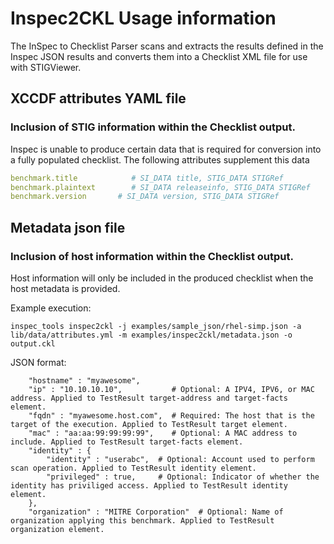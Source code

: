 # Inspec2CKL Usage information

The InSpec to Checklist Parser scans and extracts the results defined in the Inspec JSON results and converts them into a
Checklist XML file for use with STIGViewer.

## XCCDF attributes YAML file

### Inclusion of STIG information within the Checklist output.

Inspec is unable to produce certain data that is required for conversion into a fully populated checklist. The following
attributes supplement this data

```yaml
benchmark.title            # SI_DATA title, STIG_DATA STIGRef
benchmark.plaintext        # SI_DATA releaseinfo, STIG_DATA STIGRef
benchmark.version       # SI_DATA version, STIG_DATA STIGRef
```

## Metadata json file

### Inclusion of host information within the Checklist output.

Host information will only be included in the produced checklist when the host metadata is provided.

Example execution: 

```
inspec_tools inspec2ckl -j examples/sample_json/rhel-simp.json -a lib/data/attributes.yml -m examples/inspec2ckl/metadata.json -o output.ckl
```

JSON format:

```text
	"hostname" : "myawesome",
	"ip" : "10.10.10.10",           # Optional: A IPV4, IPV6, or MAC address. Applied to TestResult target-address and target-facts element.
	"fqdn" : "myawesome.host.com",  # Required: The host that is the target of the execution. Applied to TestResult target element.
	"mac" : "aa:aa:99:99:99:99",    # Optional: A MAC address to include. Applied to TestResult target-facts element.
	"identity" : {
		"identity" : "userabc",  # Optional: Account used to perform scan operation. Applied to TestResult identity element.
		"privileged" : true,     # Optional: Indicator of whether the identity has priviliged access. Applied to TestResult identity element.
	},
	"organization" : "MITRE Corporation"  # Optional: Name of organization applying this benchmark. Applied to TestResult organization element.
```

